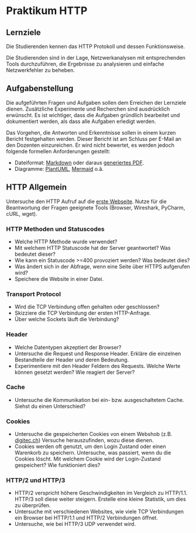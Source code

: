 # Praktikum HTTP
## Lernziele
Die Studierenden kennen das HTTP Protokoll und dessen Funktionsweise.

Die Studierenden sind in der Lage, Netzwerkanalysen mit entsprechenden Tools durchzuführen, die Ergebnisse zu analysieren und einfache Netzwerkfehler zu beheben. 

## Aufgabenstellung
Die aufgeführten Fragen und Aufgaben sollen dem Erreichen der Lernziele dienen. 
Zusätzliche Experimente und Recherchen sind ausdrücklich erwünscht.
Es ist wichtiger, dass die Aufgaben gründlich bearbeitet und dokumentiert werden, als dass alle Aufgaben erledigt werden.

Das Vorgehen, die Antworten und Erkenntnisse sollen in einem kurzen Bericht festgehalten werden.
Dieser Bericht ist am Schluss per E-Mail an den Dozenten einzureichen.
Er wird nicht bewertet, es werden jedoch folgende formellen Anforderungen gestellt:
- Dateiformat: [Markdown](https://www.markdownguide.org/) oder daraus [generiertes PDF](https://pandoc.org/).
- Diagramme: [PlantUML](https://plantuml.com/de/), [Mermaid](https://mermaid.js.org/) o.ä.

## HTTP Allgemein
Untersuche den HTTP Aufruf auf die [erste Webseite](http://info.cern.ch/hypertext/WWW/TheProject.html).
Nutze für die Beantwortung der Fragen geeignete Tools (Browser, Wireshark, PyCharm, cURL, wget).

### HTTP Methoden und Statuscodes
- Welche HTTP Methode wurde verwendet?
- Mit welchem HTTP Statuscode hat der Server geantwortet? Was bedeutet dieser?
- Wie kann ein Statuscode >=400 provoziert werden? Was bedeutet dies?
- Was ändert sich in der Abfrage, wenn eine Seite über HTTPS aufgerufen wird?
- Speichere die Website in einer Datei.

### Transport Protocol
- Wird die TCP Verbindung offen gehalten oder geschlossen?
- Skizziere die TCP Verbindung der ersten HTTP-Anfrage.
- Über welche Sockets läuft die Verbindung?

### Header
- Welche Datentypen akzeptiert der Browser?
- Untersuche die Request und Response Header. Erkläre die einzelnen Bestandteile der Header und deren Bedeutung.
- Experimentiere mit den Header Feldern des Requests. Welche Werte können gesetzt werden? Wie reagiert der Server?

### Cache
- Untersuche die Kommunikation bei ein- bzw. ausgeschaltetem Cache. Siehst du einen Unterschied?

### Cookies
- Untersuche die gespeicherten Cookies von einem Webshob (z.B. [digitec.ch](https://www.digitec.ch)) Versuche herauszufinden, wozu diese dienen.
- Cookies werden oft genutzt, um den Login Zustand oder einen Warenkorb zu speichern. 
  Untersuche, was passiert, wenn du die Cookies löscht.
  Mit welchem Cookie wird der Login-Zustand gespeichert? Wie funktioniert dies?

### HTTP/2 und HTTP/3
- HTTP/2 verspricht höhere Geschwindigkeiten im Vergleich zu HTTP/1.1. HTTP/3 soll diese weiter steigern. Erstelle eine kleine Statistik, um dies zu überprüfen.
- Untersuche mit verschiedenen Websites, wie viele TCP Verbindungen ein Browser bei HTTP/1.1 und HTTP/2 Verbindungen öffnet.
- Untersuche, wie bei HTTP/3 UDP verwendet wird.